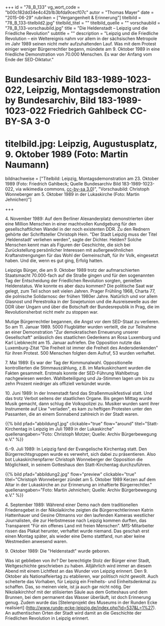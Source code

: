 +++
id = "78_B_133"
vg_wort_code = "b00c182dd34e4c42b1b3bfda9cecf07c"
autor = "Thomas Mayer"
date = "2015-06-29"
rubriken = ["Vergangenheit & Erinnerung"]
titelbild = "78_B_133-titelbild2.jpg"
titelbild_titel = ""
titelbild_quelle = ""
vorschaubild = "78_B_133-vorschaubild.jpg"
title = "Die Heldenstadt – Leipzig und die Friedliche Revolution"
subtitle = ""
description = "Leipzig und die Friedliche Revolution – ein Weltereignis nahm vor allem in der sächsischen Metropole im Jahr 1989 seinen nicht mehr aufzuhaltenden Lauf. Was mit dem Protest einiger weniger Bürgerrechtler begann, mündete am 9. Oktober 1989 in eine friedliche Demonstration von 70.000 Menschen. Es war der Anfang vom Ende der SED-Diktatur."

# Bundesarchiv Bild 183-1989-1023-022, Leipzig, Montagsdemonstration by Bundesarchiv, Bild 183-1989-1023-022  Friedrich Gahlbeck  CC-BY-SA 3-0

# titelbild.jpg: Leipzig, Augustusplatz, 9. Oktober 1989 (Foto: Martin Naumann)

bildnachweise = ["Titelbild: Leipzig, Montagsdemonstration am 23. Oktober 1989 (Foto: Friedrich Gahlbeck; Quelle Bundesarchiv Bild 183-1989-1023-022, via wikimedia commons, [cc-by-sa 3.0](https://creativecommons.org/licenses/by-sa/3.0/de/deed.en))", "Vorschaubild: Christoph Wonneberger am 5. Oktober 1989 in der Lukaskirche (Foto: Martin Jehnichen)"]

+++

4\. November 1989: Auf dem Berliner Alexanderplatz demonstrierten über eine Million Menschen in einer machtvollen Kundgebung für den gesellschaftlichen Wandel in der noch existenten DDR. Zu den Rednern gehörte der Schriftsteller Christoph Hein. "Der Stadt Leipzig muss der Titel ‚Heldenstadt‘ verliehen werden", sagte der Dichter. Helden? Solche Menschen kennt man als Figuren der Geschichte, die sich bei Zurückstellung persönlicher Interessen mit außergewöhnlichen Kraftanstrengungen für das Wohl der Gemeinschaft, für ihr Volk, eingesetzt haben. Und die, wenn es gut ging, Erfolg hatten.

Leipzigs Bürger, die am 9. Oktober 1989 trotz der aufmarschierten Staatsmacht 70.000-fach auf die Straße gingen und für den sogenannten Tag der Entscheidung der Friedlichen Revolution sorgten, genießen Heldenstatus. Wie konnte es aber dazu kommen? Die politische Saat war gelegt, zum Teil schon seit vielen Jahren. Prager Frühling 1968, Charta 77, die polnische Solidarnosc der frühen 1980er Jahre. Natürlich und vor allem Glasnost und Perestroika in der Sowjetunion und die Ausreisewelle aus der DDR über Ungarn und über die Botschaft der Bundesrepublik in Prag, die im Revolutionsherbst nicht mehr zu stoppen war.

Mutige Bürgerrechtler begannen, die Angst vor dem SED-Staat zu verlieren. So am 11. Januar 1989. 5000 Flugblätter wurden verteilt, die zur Teilnahme an einer Demonstration "Zur demokratischen Erneuerung unserer Gesellschaft" anlässlich des staatlichen Gedenkens an Rosa Luxemburg und Karl Liebknecht am 15. Januar aufriefen. Die Opposition nutzte das Luxemburg-Zitat "Die Freiheit ist immer die Freiheit des Andersdenkenden" für ihren Protest. 500 Menschen folgten dem Aufruf, 53 wurden verhaftet.

7\. Mai 1989: Es war der Tag der Kommunalwahl. Oppositionelle kontrollierten die Stimmauszählung, z.B. im Markuskirchamt wurden die Fakten gesammelt. Erstmals konnte der SED-Führung Wahlbetrug nachgewiesen werden. Wahlbeteiligung und Ja-Stimmen lagen um bis zu zehn Prozent niedriger als offiziell verkündet wurde.

10\. Juni 1989: In der Innenstadt fand das Straßenmusikfestival statt. Und das trotz Verbot seitens der staatlichen Organe. Bis gegen Mittag wurde Musik gemacht, dann schlug die Volkspolizei zu. Musiker wurden samt ihrer Instrumente auf Lkw "verladen", es kam zu heftigen Protesten unter den Passanten, die an einem Sonnabend zahlreich in der Stadt waren.

{{% bild pfad="abbildung1.jpg" clickable="true" flow="around" titel="Statt-Kirchentag in Leipzig im Juli 1989 in der Lukaskirche"  quellenangaben="Foto: Christoph Motzer; Quelle: Archiv Bürgerbewegung e.V." %}}

6.–9. Juli 1989: In Leipzig fand der Evangelische Kirchentag statt. Den Bürgerrechtsgruppen wurde es verwehrt, sich dabei zu präsentieren. Also bot Lukaskirchenpfarrer Christoph Wonneberger der Opposition die Möglichkeit, in seinem Gotteshaus den Statt-Kirchentag durchzuführen.

{{% bild pfad="abbildung2.jpg" flow="preview" clickable="true" titel="Christoph Wonneberger zündet am 5. Oktober 1989 Kerzen auf dem Altar in der Lukaskirche an zur Erinnerung an inhaftierte Bürgerrechtler."  quellenangaben="Foto: Martin Jehnichen; Quelle: Archiv Bürgerbewegung e.V." %}}

4\. September 1989: Während einer Demo nach dem traditionellen Friedensgebet in der Nikolaikirche zeigten die Bürgerrechtlerinnen Katrin Hattenhauer und Gesine Oltmanns vor den laufenden Kameras westlicher Journalisten, die zur Herbstmesse nach Leipzig kommen durften, das Transparent "Für ein offenes Land mit freien Menschen". MfS-Mitarbeiter rissen das Plakat herunter, verhaftet wurde niemand. Das geschah erst einen Montag später, als wieder eine Demo stattfand, nun aber keine Westmedien anwesend waren.

9\. Oktober 1989: Die "Heldenstadt" wurde geboren.

Was ist geblieben von ihr? Der berechtigte Stolz der Bürger einer Stadt, Weltgeschichte geschrieben zu haben. Alljährlich wird immer an diesem Abend mit einem Lichtfest an das Wunder von Leipzig erinnert. Den 9. Oktober als Nationalfeiertag zu etablieren, war politisch nicht gewollt. Auch scheiterte das Vorhaben, für Leipzig ein Freiheits- und Einheitsdenkmal zu schaffen. Das, so meinen viele, ist ja auch gar nicht nötig. Der Nikolaikirchhof mit der stilisierten Säule aus dem Gotteshaus und dem Brunnen, bei dem permanent das Wasser überläuft, ist doch Erinnerung genug. Zudem wurde das [Stelenprojekt des Museums in der Runden Ecke realisiert] (http://www.runde-ecke-leipzig.de/index.php?id=537&L=1%27). An authentischen Orten der Stadt wird damit an die Geschichte der Friedlichen Revolution in Leipzig erinnert.
